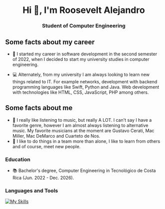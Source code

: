 <h1 align="center">Hi 👋, I'm Roosevelt Alejandro</h1>
<h3 align="center"> Student of Computer Engineering</h3>

## Some facts about my career
- :seedling: I started my career in software development in the second semester of 2022, when I decided to start my university studies in computer engineering.

- :computer: Alternately, from my university I am always looking to learn new things related to IT. For example networks, development with backend programming languages like Swift, Python and Java. Web development with technologies like HTML, CSS, JavaScript, PHP among others.

## Some facts about me
- :minidisc: I really like listening to music, but really A LOT. I can't say I have a favorite genre, however I am almost always listening to alternative music. My favorite musicians at the moment are Gustavo Cerati, Mac Miller, Mac DeMarco and Cuarteto de Nos.
- :busts_in_silhouette: I like to do things in a team more than alone, I like to learn from others and of course, meet new people.

### Education
- :books: Bachelor's degree, Computer Engineering in Tecnológico de Costa Rica (Jun. 2022 - Dec. 2026).



<h3 align="left">Languages and Tools</h3>

[![My Skills](https://skillicons.dev/icons?i=cpp,py,java,html,css,mysql,idea,vscode,discord,linux)](https://skillicons.dev)


